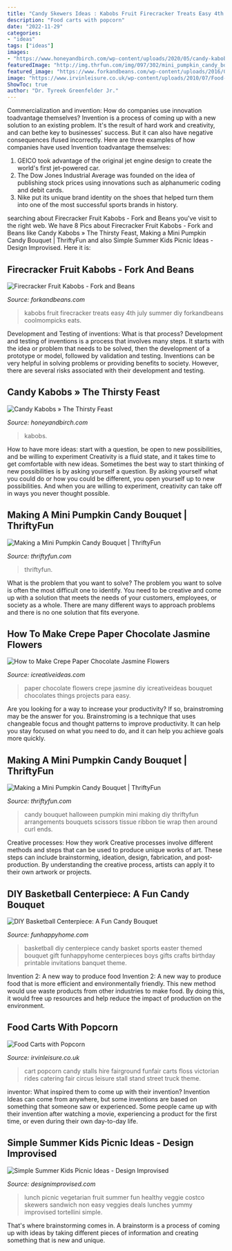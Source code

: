 ```yaml
---
title: "Candy Skewers Ideas : Kabobs Fruit Firecracker Treats Easy 4th July Summer Diy Forkandbeans Coolmompicks Eats"
description: "Food carts with popcorn"
date: "2022-11-29"
categories:
- "ideas"
tags: ["ideas"]
images:
- "https://www.honeyandbirch.com/wp-content/uploads/2020/05/candy-kabobs-3-720x720.jpg"
featuredImage: "http://img.thrfun.com/img/097/302/mini_pumpkin_candy_bouquet_11_l1.jpg"
featured_image: "https://www.forkandbeans.com/wp-content/uploads/2016/06/Firecracker-Kabobs.jpg"
image: "https://www.irvinleisure.co.uk/wp-content/uploads/2010/07/Food-Cart.-Popcorn.-660x495.jpg"
ShowToc: true
author: "Dr. Tyreek Greenfelder Jr."
---
```



Commercialization and invention: How do companies use innovation toadvantage themselves?
Invention is a process of coming up with a new solution to an existing problem. It's the result of hard work and creativity, and can bethe key to businesses' success. But it can also have negative consequences ifused incorrectly. Here are three examples of how companies have used Invention toadvantage themselves: 
1. GEICO took advantage of the original jet engine design to create the world's first jet-powered car.
2. The Dow Jones Industrial Average was founded on the idea of publishing stock prices using innovations such as alphanumeric coding and debit cards.
3. Nike put its unique brand identity on the shoes that helped turn them into one of the most successful sports brands in history.

	

		
searching about Firecracker Fruit Kabobs - Fork and Beans you've visit to the right web. We have 8 Pics about Firecracker Fruit Kabobs - Fork and Beans like Candy Kabobs » The Thirsty Feast, Making a Mini Pumpkin Candy Bouquet | ThriftyFun and also Simple Summer Kids Picnic Ideas - Design Improvised. Here it is:
		
    
## Firecracker Fruit Kabobs - Fork And Beans

<img loading=lazy src="https://www.forkandbeans.com/wp-content/uploads/2016/06/Firecracker-Kabobs.jpg" onerror="this.onerror=null;this.src='https://tse4.mm.bing.net/th?id=OIP.fi0iRVQu35L63CEpVbuavwHaLG&amp;pid=15.1';" alt="Firecracker Fruit Kabobs - Fork and Beans">

_Source: forkandbeans.com_

>kabobs fruit firecracker treats easy 4th july summer diy forkandbeans coolmompicks eats. 

	

Development and Testing of inventions: What is that process?
Development and testing of inventions is a process that involves many steps. It starts with the idea or problem that needs to be solved, then the development of a prototype or model, followed by validation and testing. Inventions can be very helpful in solving problems or providing benefits to society. However, there are several risks associated with their development and testing.

    
## Candy Kabobs » The Thirsty Feast

<img loading=lazy src="https://www.honeyandbirch.com/wp-content/uploads/2020/05/candy-kabobs-3-720x720.jpg" onerror="this.onerror=null;this.src='https://tse1.mm.bing.net/th?id=OIP.JGvdoHrIzfgUWQa8wgmHogHaHa&amp;pid=15.1';" alt="Candy Kabobs » The Thirsty Feast">

_Source: honeyandbirch.com_

>kabobs. 

	

How to have more ideas: start with a question, be open to new possibilities, and be willing to experiment
Creativity is a fluid state, and it takes time to get comfortable with new ideas. Sometimes the best way to start thinking of new possibilities is by asking yourself a question. By asking yourself what you could do or how you could be different, you open yourself up to new possibilities. And when you are willing to experiment, creativity can take off in ways you never thought possible.

    
## Making A Mini Pumpkin Candy Bouquet | ThriftyFun

<img loading=lazy src="https://img.thrfun.com/img/097/300/mini_pumpkin_candy_bouquet_10_x1.jpg" onerror="this.onerror=null;this.src='https://tse4.mm.bing.net/th?id=OIP.9xAga6dik3eE14_UnKFEAwHaJ4&amp;pid=15.1';" alt="Making a Mini Pumpkin Candy Bouquet | ThriftyFun">

_Source: thriftyfun.com_

>thriftyfun. 

	

What is the problem that you want to solve?
The problem you want to solve is often the most difficult one to identify. You need to be creative and come up with a solution that meets the needs of your customers, employees, or society as a whole. There are many different ways to approach problems and there is no one solution that fits everyone.

    
## How To Make Crepe Paper Chocolate Jasmine Flowers

<img loading=lazy src="http://www.icreativeideas.com/wp-content/uploads/2014/05/How-to-Make-Crepe-Paper-Chocolate-Jasmine-Flowers-thumb.jpg" onerror="this.onerror=null;this.src='https://tse3.mm.bing.net/th?id=OIP.m9p_m6iBGe27Pk_tpGuMQAHaHa&amp;pid=15.1';" alt="How to Make Crepe Paper Chocolate Jasmine Flowers">

_Source: icreativeideas.com_

>paper chocolate flowers crepe jasmine diy icreativeideas bouquet chocolates things projects para easy. 

	

Are you looking for a way to increase your productivity? If so, brainstroming may be the answer for you. Brainstroming is a technique that uses changeable focus and thought patterns to improve productivity. It can help you stay focused on what you need to do, and it can help you achieve goals more quickly.

    
## Making A Mini Pumpkin Candy Bouquet | ThriftyFun

<img loading=lazy src="http://img.thrfun.com/img/097/302/mini_pumpkin_candy_bouquet_11_l1.jpg" onerror="this.onerror=null;this.src='https://tse1.mm.bing.net/th?id=OIP.O_m1ZnNPrMf5qKy1h_7IcAHaJ4&amp;pid=15.1';" alt="Making a Mini Pumpkin Candy Bouquet | ThriftyFun">

_Source: thriftyfun.com_

>candy bouquet halloween pumpkin mini making diy thriftyfun arrangements bouquets scissors tissue ribbon tie wrap then around curl ends. 

	

Creative processes: How they work
Creative processes involve different methods and steps that can be used to produce unique works of art. These steps can include brainstorming, ideation, design, fabrication, and post-production. By understanding the creative process, artists can apply it to their own artwork or projects.

    
## DIY Basketball Centerpiece: A Fun Candy Bouquet

<img loading=lazy src="http://funhappyhome.com/wp-content/uploads/2016/03/DIY-Basketball-Centerpiece-from-FunHappyHome.com_.jpg" onerror="this.onerror=null;this.src='https://tse3.mm.bing.net/th?id=OIP.Mt8Un43ScJTxYv6E3SmLJQHaKo&amp;pid=15.1';" alt="DIY Basketball Centerpiece: A Fun Candy Bouquet">

_Source: funhappyhome.com_

>basketball diy centerpiece candy basket sports easter themed bouquet gift funhappyhome centerpieces boys gifts crafts birthday printable invitations banquet theme. 

	

Invention 2: A new way to produce food
Invention 2: A new way to produce food that is more efficient and environmentally friendly. This new method would use waste products from other industries to make food. By doing this, it would free up resources and help reduce the impact of production on the environment.

    
## Food Carts With Popcorn

<img loading=lazy src="https://www.irvinleisure.co.uk/wp-content/uploads/2010/07/Food-Cart.-Popcorn.-660x495.jpg" onerror="this.onerror=null;this.src='https://tse4.mm.bing.net/th?id=OIP.zkudb0I5k47JnBFnGaKPjwHaFj&amp;pid=15.1';" alt="Food Carts with Popcorn">

_Source: irvinleisure.co.uk_

>cart popcorn candy stalls hire fairground funfair carts floss victorian rides catering fair circus leisure stall stand street truck theme. 

	

inventor: What inspired them to come up with their invention?
Invention Ideas can come from anywhere, but some inventions are based on something that someone saw or experienced. Some people came up with their invention after watching a movie, experiencing a product for the first time, or even during their own day-to-day life.

    
## Simple Summer Kids Picnic Ideas - Design Improvised

<img loading=lazy src="https://designimprovised.com/wp-content/uploads/2015/06/picnic-ideas.jpg" onerror="this.onerror=null;this.src='https://tse3.mm.bing.net/th?id=OIP.eJZ0sqISsbcH-2f1CHsk7gHaLH&amp;pid=15.1';" alt="Simple Summer Kids Picnic Ideas - Design Improvised">

_Source: designimprovised.com_

>lunch picnic vegetarian fruit summer fun healthy veggie costco skewers sandwich non easy veggies deals lunches yummy improvised tortellini simple. 

	

That's where brainstorming comes in. A brainstorm is a process of coming up with ideas by taking different pieces of information and creating something that is new and unique.

